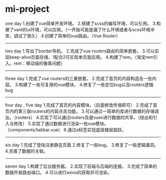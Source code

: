 # mi-project
one day
1.创建了vue简单开发环境。
2.搭建了scss的编写环境，可以引用。
3.构建了vant的ui环境，可以应用。（一开始可能是漏了什么环境或者与scss环境冲突，调试了很久）
4.创建了简单的vue路由。（Vue Router）
_______________
two day
1.写出了border导航。
2.完成了vue routers路由的简单嵌套。
3.可以实现keep-alive页面存储，1配合2可实现单页面应用。
4.构建了rem。（淘宝rem引入。rem：移动端的像素问题）
_______________
three day
1.完成了vue routers的三重嵌套。
2.完成了首页的内容构造及一些内容。
3.构建了一些可复用的vue模块。
4.修复了一些定位bug以及routers逻辑bug
_______________
four day , five day
1.完成了首页的内容模块。（后面修改传值即可）
2.完成了首页内的第三层routers的内容点击功能。
3.可以通过一简单的库进行数据的存储调出。（routers）
4.实现了可以通过routers及是vuex进行数据的共享。（抛出和引入与修改）
5.实现了通过数据进行渲染一些vue模块。（components/tabbar.vue）
6.通过a标签实现底层楼层跳跃。
_______________
six day
1.完成了登陆注册静态页面
2.修复了一些bug。
3.修复了一些逻辑漏洞。
4.完善了数据的关联。
_______________
seven day
1.构建了后台服务器。
2.实现了前端与后端的连接。
3.完成了简单的数据开放路由端口。
4.可以进行axios的获取并可渲染。
